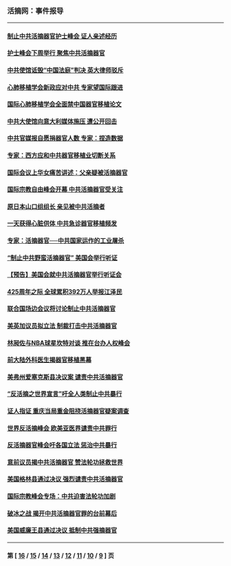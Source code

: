 ### 活摘网：事件报导
---
#### [制止中共活摘器官护士峰会 证人亲述经历](../../pages/nf5877/n13859007.md?11110430) 
#### [护士峰会下周举行 聚焦中共活摘器官](../../pages/nf5877/n13855418.md?11110430) 
#### [中共使馆诋毁“中国法庭”判决 英大律师驳斥](../../pages/nf5877/n13833945.md?11110430) 
#### [心肺移植学会新政应对中共 专家望国际跟进](../../pages/nf5877/n13829043.md?11110430) 
#### [国际心肺移植学会全面禁中国器官移植论文](../../pages/nf5877/n13827785.md?11110430) 
#### [中共大使馆向意大利媒体施压 遭公开回击](../../pages/nf5877/n13826038.md?11110430) 
#### [中共官媒报自愿捐器官人数 专家：捏造数据](../../pages/nf5877/n13814130.md?11110430) 
#### [专家：西方应和中共器官移植业切断关系](../../pages/nf5877/n13772828.md?11110430) 
#### [国际会议上华女痛苦讲述：父亲疑被活摘器官](../../pages/nf5877/n13771583.md?11110430) 
#### [国际宗教自由峰会开幕 中共活摘器官受关注](../../pages/nf5877/n13769995.md?11110430) 
#### [原日本山口组组长 亲见被中共活摘者](../../pages/nf5877/n13767360.md?11110430) 
#### [一天获得心脏供体 中共急诊器官移植频发](../../pages/nf5877/n13764689.md?11110430) 
#### [专家：活摘器官──中共国家运作的工业屠杀](../../pages/nf5877/n13761178.md?11110430) 
#### [“制止中共野蛮活摘器官” 美国会举行听证](../../pages/nf5877/n13735831.md?11110430) 
#### [【预告】美国会就中共活摘器官举行听证会](../../pages/nf5877/n13732843.md?11110430) 
#### [425周年之际 全球累积392万人举报江泽民](../../pages/nf5877/n13719232.md?11110430) 
#### [联合国场边会议将讨论制止中共活摘器官](../../pages/nf5877/n13656361.md?11110430) 
#### [美英加议员拟立法 制裁打击中共活摘器官](../../pages/nf5877/n13430251.md?11110430) 
#### [林昶佐与NBA球星坎特对谈 推在台办人权峰会](../../pages/nf5877/n13414467.md?11110430) 
#### [前大陆外科医生揭器官移植黑幕](../../pages/nf5877/n13401416.md?11110430) 
#### [美弗州爱塞克斯县决议案 谴责中共活摘器官](../../pages/nf5877/n13320919.md?11110430) 
#### [“反活摘之世界宣言”吁全人类制止中共暴行](../../pages/nf5877/n13259730.md?11110430) 
#### [证人指证 重庆当局重金阻挠活摘器官疑案调查](../../pages/nf5877/n13259127.md?11110430) 
#### [世界反活摘峰会 欧美亚医界谴责中共罪行](../../pages/nf5877/n13253550.md?11110430) 
#### [反活摘器官峰会吁各国立法 惩治中共暴行](../../pages/nf5877/n13245052.md?11110430) 
#### [意前议员揭中共活摘器官 赞法轮功拯救世界](../../pages/nf5877/n13203445.md?11110430) 
#### [美国格林县通过决议 强烈谴责中共活摘器官](../../pages/nf5877/n13119367.md?11110430) 
#### [国际宗教峰会专场：中共迫害法轮功加剧](../../pages/nf5877/n13088279.md?11110430) 
#### [破冰之战 揭开中共活摘器官罪的台前幕后](../../pages/nf5877/n13082457.md?11110430) 
#### [美国威廉王县通过决议 抵制中共强摘器官](../../pages/nf5877/n13056521.md?11110430) 

---
#### 第 [ [16](./16.md?11110430) / [15](./15.md?11110430) / [14](./14.md?11110430) / [13](./13.md?11110430) / [12](./12.md?11110430) / [11](./11.md?11110430) / [10](./10.md?11110430) / [9](./9.md?11110430) ] 页
